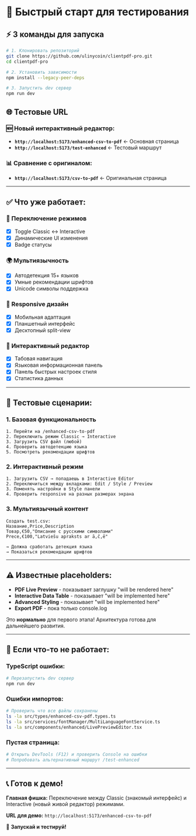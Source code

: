 # 🎯 Быстрый старт для тестирования

## ⚡ 3 команды для запуска

```bash
# 1. Клонировать репозиторий
git clone https://github.com/ulinycoin/clientpdf-pro.git
cd clientpdf-pro

# 2. Установить зависимости  
npm install --legacy-peer-deps

# 3. Запустить dev сервер
npm run dev
```

## 🌐 Тестовые URL

### 🆕 **Новый интерактивный редактор:**
- **`http://localhost:5173/enhanced-csv-to-pdf`** ← Основная страница
- **`http://localhost:5173/test-enhanced`** ← Тестовый маршрут

### 📊 **Сравнение с оригиналом:**
- **`http://localhost:5173/csv-to-pdf`** ← Оригинальная страница

---

## ✅ Что уже работает:

### 🔄 Переключение режимов
- [x] Toggle Classic ↔ Interactive  
- [x] Динамические UI изменения
- [x] Badge статусы

### 🌍 Мультиязычность  
- [x] Автодетекция 15+ языков
- [x] Умные рекомендации шрифтов
- [x] Unicode символы поддержка

### 📱 Responsive дизайн
- [x] Мобильная адаптация
- [x] Планшетный интерфейс  
- [x] Десктопный split-view

### 🎨 Интерактивный редактор
- [x] Табовая навигация
- [x] Языковая информационная панель
- [x] Панель быстрых настроек стиля
- [x] Статистика данных

---

## 🧪 Тестовые сценарии:

### 1. Базовая функциональность
```
1. Перейти на /enhanced-csv-to-pdf
2. Переключить режим Classic → Interactive
3. Загрузить CSV файл (любой)
4. Проверить автодетекцию языка
5. Посмотреть рекомендации шрифтов
```

### 2. Интерактивный режим
```
1. Загрузить CSV → попадаешь в Interactive Editor
2. Переключиться между вкладками: Edit / Style / Preview
3. Поменять настройки в Style панели
4. Проверить responsive на разных размерах экрана
```

### 3. Мультиязычный контент
```
Создать test.csv:
Название,Price,Description
Товар,€50,"Описание с русскими символами"
Prece,€100,"Latviešu apraksts ar ā,č,ē"

→ Должна сработать детекция языка
→ Показаться рекомендации шрифтов
```

---

## ⚠️ Известные placeholders:

- **PDF Live Preview** - показывает заглушку "will be rendered here"
- **Interactive Data Table** - показывает "will be implemented here"  
- **Advanced Styling** - показывает "will be implemented here"
- **Export PDF** - пока только console.log

Это **нормально** для первого этапа! Архитектура готова для дальнейшего развития.

---

## 🐛 Если что-то не работает:

### TypeScript ошибки:
```bash
# Перезапустить dev сервер
npm run dev
```

### Ошибки импортов:
```bash  
# Проверить что все файлы сохранены
ls -la src/types/enhanced-csv-pdf.types.ts
ls -la src/services/fontManager/MultiLanguageFontService.ts
ls -la src/components/enhanced/LivePreviewEditor.tsx
```

### Пустая страница:
```bash
# Открыть DevTools (F12) и проверить Console на ошибки
# Попробовать альтернативный маршрут /test-enhanced
```

---

## 📞 Готов к демо!

**Главная фишка:** Переключение между Classic (знакомый интерфейс) и Interactive (новый живой редактор) режимами.

**URL для демо:** `http://localhost:5173/enhanced-csv-to-pdf`

🚀 **Запускай и тестируй!**

